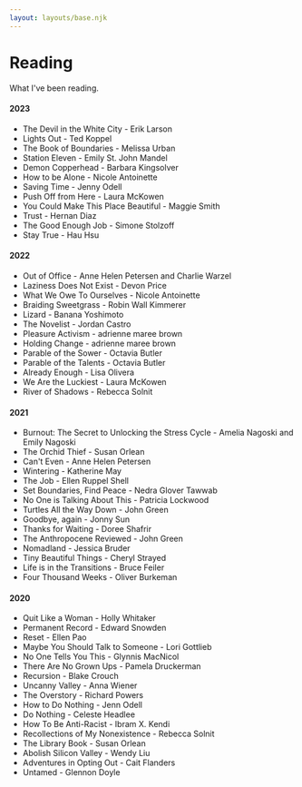 ```yaml
---
layout: layouts/base.njk
---
```

# Reading

What I've been reading.

<h4 id="2023">2023</h4>
<ul>
  <li>The Devil in the White City - Erik Larson</li>
  <li>Lights Out - Ted Koppel</li>
  <li>The Book of Boundaries - Melissa Urban</li>
  <li>Station Eleven - Emily St. John Mandel</li>
  <li>Demon Copperhead - Barbara Kingsolver</li>
  <li>How to be Alone - Nicole Antoinette</li>
  <li>Saving Time - Jenny Odell</li>
  <li>Push Off from Here - Laura McKowen</li>
  <li>You Could Make This Place Beautiful - Maggie Smith</li>
  <li>Trust - Hernan Diaz</li>
  <li>The Good Enough Job - Simone Stolzoff</li>
  <li>Stay True - Hau Hsu</li>
</ul>

<h4 id="2022">2022</h4>
<ul>
  <li>Out of Office - Anne Helen Petersen and Charlie Warzel</li>
  <li>Laziness Does Not Exist - Devon Price</li>
  <li>What We Owe To Ourselves - Nicole Antoinette</li>
  <li>Braiding Sweetgrass - Robin Wall Kimmerer</li>
  <li>Lizard - Banana Yoshimoto</li>
  <li>The Novelist - Jordan Castro</li>
  <li>Pleasure Activism - adrienne maree brown</li>
  <li>Holding Change - adrienne maree brown</li>
  <li>Parable of the Sower - Octavia Butler</li>
  <li>Parable of the Talents - Octavia Butler</li>
  <li>Already Enough - Lisa Olivera</li>
  <li>We Are the Luckiest - Laura McKowen</li>
  <li>River of Shadows - Rebecca Solnit</li>
</ul>

<h4 id="2021">2021</h4>
<ul>
  <li>Burnout: The Secret to Unlocking the Stress Cycle - Amelia Nagoski and Emily Nagoski</li>
  <li>The Orchid Thief - Susan Orlean</li>
  <li>Can't Even - Anne Helen Petersen</li>
  <li>Wintering - Katherine May</li>
  <li>The Job - Ellen Ruppel Shell</li>
  <li>Set Boundaries, Find Peace - Nedra Glover Tawwab</li>
  <li>No One is Talking About This - Patricia Lockwood</li>
  <li>Turtles All the Way Down - John Green</li>
  <li>Goodbye, again - Jonny Sun</li>
  <li>Thanks for Waiting - Doree Shafrir</li>
  <li>The Anthropocene Reviewed - John Green</li>
  <li>Nomadland - Jessica Bruder</li>
  <li>Tiny Beautiful Things - Cheryl Strayed</li>
  <li>Life is in the Transitions - Bruce Feiler</li>
  <li>Four Thousand Weeks - Oliver Burkeman</li>
</ul>

<h4 id="2020">2020</h4>
<ul>
  <li>Quit Like a Woman - Holly Whitaker</li>
  <li>Permanent Record - Edward Snowden</li>
  <li>Reset - Ellen Pao</li>
  <li>Maybe You Should Talk to Someone - Lori Gottlieb</li>
  <li>No One Tells You This - Glynnis MacNicol</li>
  <li>There Are No Grown Ups - Pamela Druckerman</li>
  <li>Recursion - Blake Crouch</li>
  <li>Uncanny Valley - Anna Wiener </li>
  <li>The Overstory - Richard Powers</li>
  <li>How to Do Nothing - Jenn Odell</li>
  <li>Do Nothing - Celeste Headlee</li>
  <li>How To Be Anti-Racist - Ibram X. Kendi</li>
  <li>Recollections of My Nonexistence - Rebecca Solnit</li>
  <li>The Library Book - Susan Orlean</li>
  <li>Abolish Silicon Valley - Wendy Liu</li>
  <li>Adventures in Opting Out - Cait Flanders</li>
  <li>Untamed - Glennon Doyle</li>
</ul>
